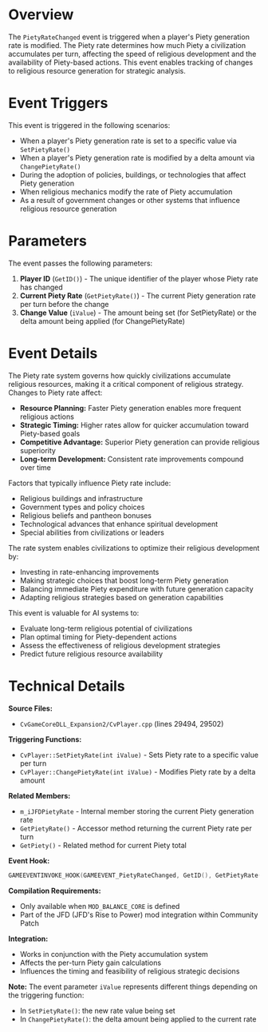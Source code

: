# Overview

The `PietyRateChanged` event is triggered when a player's Piety generation rate is modified. The Piety rate determines how much Piety a civilization accumulates per turn, affecting the speed of religious development and the availability of Piety-based actions. This event enables tracking of changes to religious resource generation for strategic analysis.

# Event Triggers

This event is triggered in the following scenarios:

- When a player's Piety generation rate is set to a specific value via `SetPietyRate()`
- When a player's Piety generation rate is modified by a delta amount via `ChangePietyRate()`
- During the adoption of policies, buildings, or technologies that affect Piety generation
- When religious mechanics modify the rate of Piety accumulation
- As a result of government changes or other systems that influence religious resource generation

# Parameters

The event passes the following parameters:

1. **Player ID** (`GetID()`) - The unique identifier of the player whose Piety rate has changed
2. **Current Piety Rate** (`GetPietyRate()`) - The current Piety generation rate per turn before the change
3. **Change Value** (`iValue`) - The amount being set (for SetPietyRate) or the delta amount being applied (for ChangePietyRate)

# Event Details

The Piety rate system governs how quickly civilizations accumulate religious resources, making it a critical component of religious strategy. Changes to Piety rate affect:

- **Resource Planning:** Faster Piety generation enables more frequent religious actions
- **Strategic Timing:** Higher rates allow for quicker accumulation toward Piety-based goals
- **Competitive Advantage:** Superior Piety generation can provide religious superiority
- **Long-term Development:** Consistent rate improvements compound over time

Factors that typically influence Piety rate include:
- Religious buildings and infrastructure
- Government types and policy choices
- Religious beliefs and pantheon bonuses
- Technological advances that enhance spiritual development
- Special abilities from civilizations or leaders

The rate system enables civilizations to optimize their religious development by:
- Investing in rate-enhancing improvements
- Making strategic choices that boost long-term Piety generation
- Balancing immediate Piety expenditure with future generation capacity
- Adapting religious strategies based on generation capabilities

This event is valuable for AI systems to:
- Evaluate long-term religious potential of civilizations
- Plan optimal timing for Piety-dependent actions
- Assess the effectiveness of religious development strategies
- Predict future religious resource availability

# Technical Details

**Source Files:**
- `CvGameCoreDLL_Expansion2/CvPlayer.cpp` (lines 29494, 29502)

**Triggering Functions:**
- `CvPlayer::SetPietyRate(int iValue)` - Sets Piety rate to a specific value per turn
- `CvPlayer::ChangePietyRate(int iValue)` - Modifies Piety rate by a delta amount

**Related Members:**
- `m_iJFDPietyRate` - Internal member storing the current Piety generation rate
- `GetPietyRate()` - Accessor method returning the current Piety rate per turn
- `GetPiety()` - Related method for current Piety total

**Event Hook:**
```cpp
GAMEEVENTINVOKE_HOOK(GAMEEVENT_PietyRateChanged, GetID(), GetPietyRate(), iValue);
```

**Compilation Requirements:**
- Only available when `MOD_BALANCE_CORE` is defined
- Part of the JFD (JFD's Rise to Power) mod integration within Community Patch

**Integration:**
- Works in conjunction with the Piety accumulation system
- Affects the per-turn Piety gain calculations
- Influences the timing and feasibility of religious strategic decisions

**Note:** The event parameter `iValue` represents different things depending on the triggering function:
- In `SetPietyRate()`: the new rate value being set
- In `ChangePietyRate()`: the delta amount being applied to the current rate